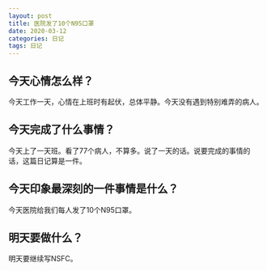 ```yaml
---
layout: post
title: 医院发了10个N95口罩
date: 2020-03-12
categories: 日记
tags: 日记
---
```


## 今天心情怎么样？

今天工作一天，心情在上班时有起伏，总体平静。今天没有遇到特别难弄的病人。

## 今天完成了什么事情？

今天上了一天班。看了77个病人，不算多。说了一天的话。说要完成的事情的话，这篇日记算是一件。

## 今天印象最深刻的一件事情是什么？

今天医院给我们每人发了10个N95口罩。

## 明天要做什么？

明天要继续写NSFC。

